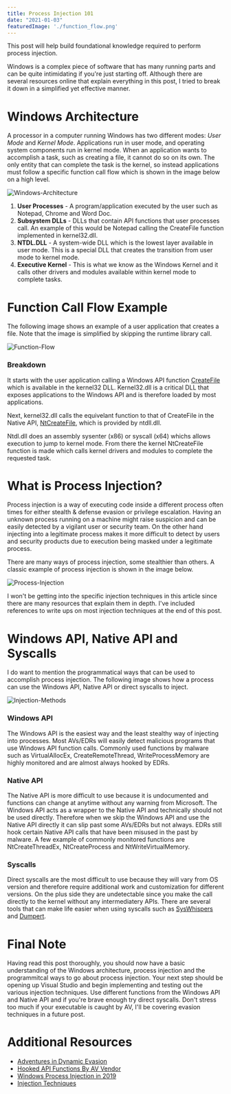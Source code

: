 ```yaml
---
title: Process Injection 101
date: "2021-01-03"
featuredImage: './function_flow.png'
---
```


This post will help build foundational knowledge required to perform process injection<!-- end -->.

Windows is a complex piece of software that has many running parts and can be quite intimidating if you're just starting off. Although there are several resources online that explain everything in this post, I tried to break it down in a simplified yet effective manner.

# Windows Architecture

A processor in a computer running Windows has two different modes: <i>User Mode</i> and <i>Kernel Mode</i>. Applications run in user mode, and operating system components run in kernel mode. When an application wants to accomplish a task, such as creating a file, it cannot do so on its own. The only entity that can complete the task is the kernel, so instead applications must follow a specific function call flow which is shown in the image below on a high level.

![Windows-Architecture](./windows_arch.png)

1. <b>User Processes</b> - A program/application executed by the user such as Notepad, Chrome and Word Doc.
2. <b>Subsystem DLLs</b> - DLLs that contain API functions that user processes call. An example of this would be Notepad calling the CreateFile function implemented in kernel32.dll.
3. <b>NTDL.DLL</b> - A system-wide DLL which is the lowest layer available in user mode. This is a special DLL that creates the transition from user mode to kernel mode.
4. <b>Executive Kernel</b> - This is what we know as the Windows Kernel and it calls other drivers and modules available within kernel mode to complete tasks.

# Function Call Flow Example

The following image shows an example of a user application that creates a file. Note that the image is simplified by skipping the runtime library call.

![Function-Flow](./function_flow.png)

### Breakdown
It starts with the user application calling a Windows API function <a href="https://docs.microsoft.com/en-us/windows/win32/api/fileapi/nf-fileapi-createfilea">CreateFile</a> which is available in the kernel32 DLL. Kernel32.dll is a critical DLL that exposes applications to the Windows API and is therefore loaded by most applications.

Next, kernel32.dll calls the equivelant function to that of CreateFile in the Native API, <a href="https://docs.microsoft.com/en-us/windows/win32/api/winternl/nf-winternl-ntcreatefile">NtCreateFile</a>, which is provided by ntdll.dll.

Ntdl.dll does an assembly sysenter (x86) or syscall (x64) whichs allows execution to jump to kernel mode. From there the kernel NtCreateFile function is made which calls kernel drivers and modules to complete the requested task.

# What is Process Injection?

Process injection is a way of executing code inside a different process often times for either stealth & defense evasion or privilege escalation. Having an unknown process running on a machine might raise suspicion and can be easily detected by a vigilant user or security team. On the other hand injecting into a legitimate process makes it more difficult to detect by users and security products due to execution being masked under a legitimate process.

There are many ways of process injection, some stealthier than others. A classic example of process injection is shown in the image below.

![Process-Injection](./process_injection.png)

I won't be getting into the specific injection techniques in this article since there are many resources that explain them in depth. I've included references to write ups on most injection techniques at the end of this post.

# Windows API, Native API and Syscalls

I do want to mention the programmatical ways that can be used to accomplish process injection. The following image shows how a process can use the Windows API, Native API or direct syscalls to inject.

![Injection-Methods](./methods.png)

### Windows API

The Windows API is the easiest way and the least stealthy way of injecting into processes. Most AVs/EDRs will easily detect malicious programs that use Windows API function calls. Commonly used functions by malware such as VirtualAllocEx, CreateRemoteThread, WriteProcessMemory are highly monitored and are almost always hooked by EDRs.

### Native API

The Native API is more difficult to use because it is undocumented and functions can change at anytime without any warning from Microsoft. The Windows API acts as a wrapper to the Native API and technically should not be used directly. Therefore when we skip the Windows API and use the Native API directly it can slip past some AVs/EDRs but not always. EDRs still hook certain Native API calls that have been misused in the past by malware. A few example of commonly monitored functions are NtCreateThreadEx, NtCreateProcess and NtWriteVirtualMemory.

### Syscalls

Direct syscalls are the most difficult to use because they will vary from OS version and therefore require additional work and customization for different versions. On the plus side they are undetectable since you make the call directly to the kernel without any intermediatery APIs. There are several tools that can make life easier when using syscalls such as <a href="https://github.com/jthuraisamy/SysWhispers">SysWhispers</a> and <a href="https://github.com/outflanknl/Dumpert">Dumpert</a>.

# Final Note

Having read this post thoroughly, you should now have a basic understanding of the Windows architecture, process injection and the programmitcal ways to go about process injection. Your next step should be opening up Visual Studio and begin implementing and testing out the various injection techniques. Use different functions from the Windows API and Native API and if you're brave enough try direct syscalls. Don't stress too much if your executable is caught by AV, I'll be covering evasion techniques in a future post.

# Additional Resources

* <a href="https://posts.specterops.io/adventures-in-dynamic-evasion-1fe0bac57aa">Adventures in Dynamic Evasion</a>
* <a href="https://github.com/D3VI5H4/Antivirus-Artifacts/blob/main/AntivirusArtifacts2.pdf">Hooked API Functions By AV Vendor</a>
* <a href="https://i.blackhat.com/USA-19/Thursday/us-19-Kotler-Process-Injection-Techniques-Gotta-Catch-Them-All-wp.pdf">Windows Process Injection in 2019</a>
* <a href ="https://www.ired.team/offensive-security/code-injection-process-injection">Injection Techniques</a>
